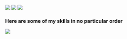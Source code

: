 [![](https://github-profile-summary-cards.vercel.app/api/cards/profile-details?username=ahmadsum1&theme=default)](https://github.com/ahmadsum1)
[![](https://github-profile-summary-cards.vercel.app/api/cards/repos-per-language?username=ahmadsum1&theme=default)](https://github.com/ahmadsum1)
[![](https://github-profile-summary-cards.vercel.app/api/cards/stats?username=ahmadsum1&theme=default)](https://github.com/ahmadsum1)



<!--
<a href="https://github.com/ahmadsum1">
  <img align="center" src="https://github-readme-stats.vercel.app/api?username=ahmadsum1&show_icons=true&theme=nord&include_all_commits=true)](https://github.com/ahmadsum1" />
</a>
<a href="https://github.com/ahmadsum1">
  <img align="center" src="https://github-readme-stats.vercel.app/api/top-langs/?username=ahmadsum1&langs_count=7&theme=nord&layout=compact&hide=asl" />
</a>
-->
### Here are some of my skills in no particular order
[![](https://skillicons.dev/icons?i=cpp,py,anaconda,pytorch,tensorflow,ros,linux,git,github,githubactions,gitlab,docker,latex,md,matlab,raspberrypi,gcp,arduino,netlify)](https://cv.ahmadsum1.com/)
